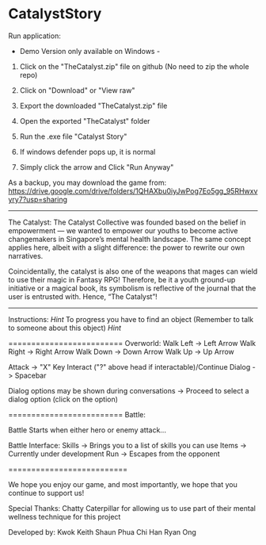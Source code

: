 # CatalystStory
Run application:
- Demo Version only available on Windows -
1) Click on the "TheCatalyst.zip" file on github (No need to zip the whole repo)
2) Click on "Download" or "View raw"
3) Export the downloaded "TheCatalyst.zip" file
4) Open the exported "TheCatalyst" folder
5) Run the .exe file "Catalyst Story"

6) If windows defender pops up, it is normal
7) Simply click the arrow and Click "Run Anyway"

As a backup, you may download the game from:
https://drive.google.com/drive/folders/1QHAXbu0iyJwPog7Eo5gg_95RHwxvyry7?usp=sharing

*************************************************************************************************************
The Catalyst:
The Catalyst Collective was founded based on the belief in empowerment — we wanted to empower our 
youths to become active changemakers in Singapore’s mental health landscape. The same concept 
applies here, albeit with a slight difference: the power to rewrite our own narratives.

Coincidentally, the catalyst is also one of the weapons that mages can wield to use their magic in Fantasy 
RPG! Therefore, be it a youth ground-up initiative or a magical book, its symbolism is reflective of the 
journal that the user is entrusted with. Hence, “The Catalyst”!

*************************************************************************************************************
Instructions:
*Hint* To progress you have to find an object (Remember to talk to someone about this object) *Hint*

=========================
Overworld:
Walk Left -> Left Arrow
Walk Right -> Right Arrow
Walk Down -> Down Arrow
Walk Up -> Up Arrow

Attack -> "X" Key
Interact ("?" above head if interactable)/Continue Dialog -> Spacebar

Dialog options may be shown during conversations -> Proceed to select a dialog option (click on the option)

=========================
Battle:

Battle Starts when either hero or enemy attack...

Battle Interface:
Skills -> Brings you to a list of skills you can use
Items -> Currently under development
Run -> Escapes from the opponent

==========================


We hope you enjoy our game, and most importantly, we hope that you continue to support us! 

Special Thanks: Chatty Caterpillar for allowing us to use part of their mental wellness technique for this project

Developed by:
Kwok Keith
Shaun Phua
Chi Han
Ryan Ong
